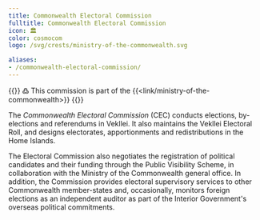 ```yaml
---
title: Commonwealth Electoral Commission
fulltitle: Commonwealth Electoral Commission
icon: 🏛️
color: cosmocom
logo: /svg/crests/ministry-of-the-commonwealth.svg

aliases:
- /commonwealth-electoral-commission/
---
```

{{<note>}}
߷ This commission is part of the {{<link/ministry-of-the-commonwealth>}}
{{</note>}}

The *Commonwealth Electoral Commission* (CEC) conducts elections, by-elections and referendums in Vekllei. It also maintains the Vekllei Electoral Roll, and designs electorates, apportionments and redistributions in the Home Islands.

The Electoral Commission also negotiates the registration of political candidates and their funding through the Public Visibility Scheme, in collaboration with the Ministry of the Commonwealth general office. In addition, the Commission provides electoral supervisory services to other Commonwealth member-states and, occasionally, monitors foreign elections as an independent auditor as part of the Interior Government's overseas political commitments.